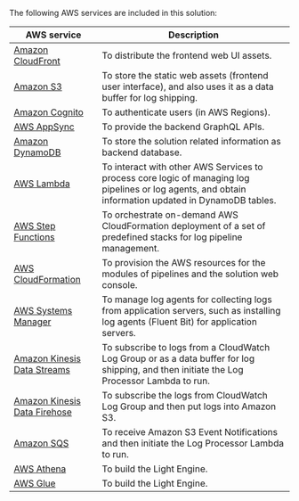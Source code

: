 The following AWS services are included in this solution:

| AWS service                                                                                       | Description                                                                                                                                              |
| ------------------------------------------------------------------------------------------------- | -------------------------------------------------------------------------------------------------------------------------------------------------------- |
| [Amazon CloudFront](https://aws.amazon.com/cloudfront)                                            | To distribute the frontend web UI assets.                                                         |
| [Amazon S3](http://aws.amazon.com/s3/)                                                            | To store the static web assets (frontend user interface), and also uses it as a data buffer for log shipping.                                           |
| [Amazon Cognito](https://aws.amazon.com/cognito)                                        | To authenticate users (in AWS Regions).                                                                                                                           |
| [AWS AppSync](https://aws.amazon.com/appsync)                                                     | To provide the backend GraphQL APIs.                                                                                                                       |
| [Amazon DynamoDB](https://aws.amazon.com/dynamodb)                                                | To store the solution related information as backend database.                                                                                             |
| [AWS Lambda](https://aws.amazon.com/lambda)                                                       | To interact with other AWS Services to process core logic of managing log pipelines or log agents, and obtain information updated in DynamoDB tables.     |
| [AWS Step Functions](https://aws.amazon.com/step-functions)                                       | To orchestrate on-demand AWS CloudFormation deployment of a set of predefined stacks for log pipeline management. |
| [AWS CloudFormation](https://aws.amazon.com/cloudformation)                                       | To provision the AWS resources for the modules of pipelines and the solution web console.                                                |
| [AWS Systems Manager](https://aws.amazon.com/systems-manager)                                     | To manage log agents for collecting logs from application servers, such as installing log agents (Fluent Bit) for application servers.                      |
| [Amazon Kinesis Data Streams](https://aws.amazon.com/kinesis/data-streams/)   | To subscribe to logs from a CloudWatch Log Group or as a data buffer for log shipping, and then initiate the Log Processor Lambda to run.        |
| [Amazon Kinesis Data Firehose](https://aws.amazon.com/kinesis/data-firehose/) | To subscribe the logs from CloudWatch Log Group and then put logs into Amazon S3.                                                                   |
| [Amazon SQS](https://aws.amazon.com/sqs)                   | To receive Amazon S3 Event Notifications and then initiate the Log Processor Lambda to run.                                                                |
| [AWS Athena](https://aws.amazon.com/athena)                                          | To build the Light Engine.                                                                                                            |
| [AWS Glue](https://aws.amazon.com/glue)                                                | To build the Light Engine.                                                                                                            |



